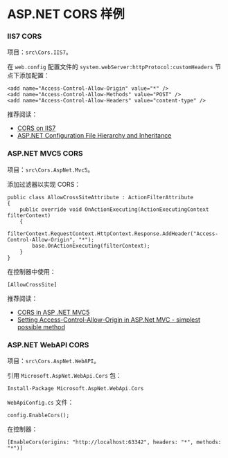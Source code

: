 # ASP.NET CORS 样例

### IIS7 CORS

项目：`src\Cors.IIS7`。

在 `web.config` 配置文件的 `system.webServer:httpProtocol:customHeaders` 节点下添加配置：

```
<add name="Access-Control-Allow-Origin" value="*" />
<add name="Access-Control-Allow-Methods" value="POST" />
<add name="Access-Control-Allow-Headers" value="content-type" />
```

推荐阅读：
+ [CORS on IIS7](https://enable-cors.org/server_iis7.html)
+ [ASP.NET Configuration File Hierarchy and Inheritance](https://msdn.microsoft.com/en-us/library/ms178685.aspx)

### ASP.NET MVC5 CORS

项目：`src\Cors.AspNet.Mvc5`。

添加过滤器以实现 CORS：

```
public class AllowCrossSiteAttribute : ActionFilterAttribute
{
    public override void OnActionExecuting(ActionExecutingContext filterContext)
    {
        filterContext.RequestContext.HttpContext.Response.AddHeader("Access-Control-Allow-Origin", "*");
        base.OnActionExecuting(filterContext);
    }
}
```

在控制器中使用：

```
[AllowCrossSite]
```

推荐阅读：
+ [CORS in ASP .NET MVC5](http://stackoverflow.com/questions/27218240/cors-in-asp-net-mvc5)
+ [Setting Access-Control-Allow-Origin in ASP.Net MVC - simplest possible method](http://stackoverflow.com/questions/6290053/setting-access-control-allow-origin-in-asp-net-mvc-simplest-possible-method)

### ASP.NET WebAPI CORS

项目：`src\Cors.AspNet.WebAPI`。

引用 `Microsoft.AspNet.WebApi.Cors` 包：

```
Install-Package Microsoft.AspNet.WebApi.Cors
```

`WebApiConfig.cs` 文件：

```
config.EnableCors();
```

在控制器：

```
[EnableCors(origins: "http://localhost:63342", headers: "*", methods: "*")]
```

